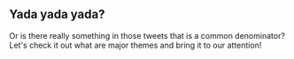 ## Yada yada yada?

Or is there really something in those tweets that is a common denominator? Let's check it out what are major themes and bring it to our attention!
